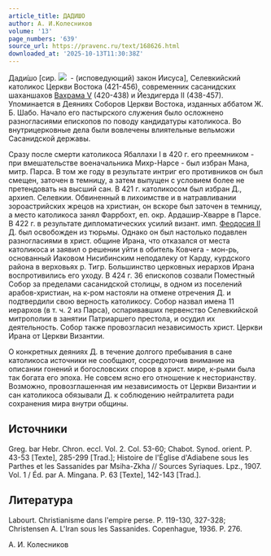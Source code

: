 ```yaml
---
article_title: ДАДИШО
author: А. И.Колесников
volume: '13'
page_numbers: '639'
source_url: https://pravenc.ru/text/168626.html
downloaded_at: '2025-10-13T11:30:38Z'
---
```


Дади́шо [сир. ![](https://pravenc.ru/char/26094/rOx85x5bJJ/image.png)  - (исповедующий) закон Иисуса], Селевкийский католикос Церкви Востока (421-456), современник сасанидских шаханшахов [Вахрама V](<https://pravenc.ru/text/Вахрама V.html>) (420-438) и Йездигерда II (438-457). Упоминается в Деяниях Соборов Церкви Востока, изданных аббатом Ж. Б. Шабо. Начало его пастырского служения было осложнено разногласиями епископов по поводу кандидатуры католикоса. Во внутрицерковные дела были вовлечены влиятельные вельможи Сасанидской державы.

Сразу после смерти католикоса Ябаллахи I в 420 г. его преемником - при вмешательстве военачальника Михр-Нарсе - был избран Мана, митр. Парса. В том же году в результате интриг его противников он был смещен, заточен в темницу, а затем выпущен с условием более не претендовать на высший сан. В 421 г. католикосом был избран Д., архиеп. Селевкии. Обвиненный в лихоимстве и в натравливании зороастрийских жрецов на христиан, он вскоре был заточен в темницу, а место католикоса занял Фаррбохт, еп. окр. Ардашир-Хварре в Парсе. В 422 г. в результате дипломатических усилий визант. имп. [Феодосия II](<https://pravenc.ru/text/Феодосий II.html>) Д. был освобожден из тюрьмы. Однако он был настолько подавлен разногласиями в христ. общине Ирана, что отказался от места католикоса и заявил о решении уйти в обитель Ковчега - мон-рь, основанный Иаковом Нисибинским неподалеку от Карду, курдского района в верховьях р. Тигр. Большинство церковных иерархов Ирана воспротивились его уходу. В 424 г. 36 епископов созвали Поместный Собор за пределами сасанидской столицы, в одном из поселений арабов-христиан, на к-ром настояли на отмене отречения Д. и подтвердили свою верность католикосу. Собор назвал имена 11 иерархов (в т. ч. 2 из Парса), оспаривавших первенство Селевкийской митрополии в занятии Патриаршего престола, и осудил их деятельность. Собор также провозгласил независимость христ. Церкви Ирана от Церкви Византии.

О конкретных деяниях Д. в течение долгого пребывания в сане католикоса источники не сообщают, сосредоточив внимание на описании гонений и богословских споров в христ. мире, к-рыми была так богата его эпоха. Не совсем ясно его отношение к несторианству. Возможно, провозглашенная им независимость от Церкви Византии и сан католикоса обязывали Д. к соблюдению нейтралитета ради сохранения мира внутри общины.

## Источники

Greg. bar Hebr. Chron. eccl. Vol. 2. Сol. 53-60; Chabot. Synod. orient. P. 43-53 [Texte], 285-299 [Trad.]; Histoire de l'Église d'Adiabene sous les Parthes et les Sassanides par Msiha-Zkha // Sources Syriaques. Lpz., 1907. Vol. 1 / Éd. par A. Mingana. P. 63 [Texte], 142-143 [Trad.].

## Литература

Labourt. Christianisme dans l'empire perse. P. 119-130, 327-328; Christensen A. L'Iran sous les Sassanides. Copenhague, 1936. P. 276.

А. И.  Колесников
